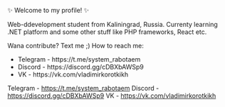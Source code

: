 ✨ Welcome to my profile! ✨

Web-ddevelopment student from Kaliningrad, Russia.
Currenty learning .NET platform and some other stuff like
PHP frameworks, React etc.

Wana contribute? Text me ;)
How to reach me:

<ul>
  <li> Telegram - https://t.me/system_rabotaem </li>
  <li> Discord - https://discord.gg/cDBXbAWSp9  </li>
  <li> VK -  https://vk.com/vladimirkorotkikh </li>
</ul>

Telegram - https://t.me/system_rabotaem
Discord - https://discord.gg/cDBXbAWSp9 
VK -  https://vk.com/vladimirkorotkikh

<!---
GOLEMWORKS/GOLEMWORKS is a ✨ special ✨ repository because its `README.md` (this file) appears on your GitHub profile.
You can click the Preview link to take a look at your changes.
--->

